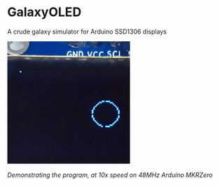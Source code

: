 # GalaxyOLED

A crude galaxy simulator for Arduino SSD1306 displays

![Display demo](media/demo.gif)

*Demonstrating the program, at 10x speed on 48MHz Arduino MKRZero*
